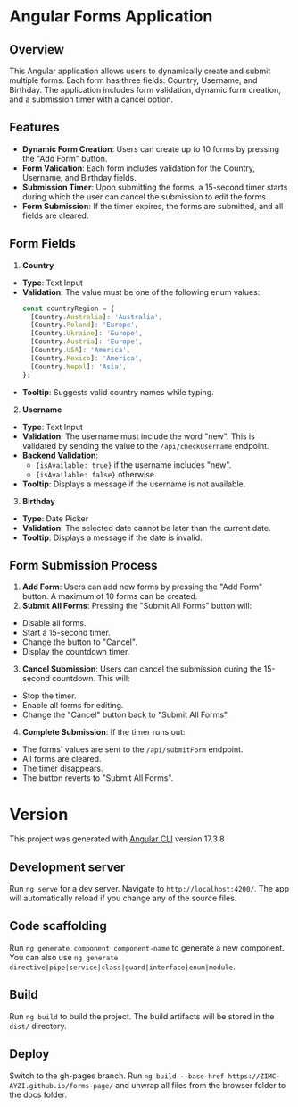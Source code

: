 # Angular Forms Application

## Overview

This Angular application allows users to dynamically create and submit multiple forms. Each form has three fields: Country, Username, and Birthday. The application includes form validation, dynamic form creation, and a submission timer with a cancel option.

## Features

- **Dynamic Form Creation**: Users can create up to 10 forms by pressing the "Add Form" button.
- **Form Validation**: Each form includes validation for the Country, Username, and Birthday fields.
- **Submission Timer**: Upon submitting the forms, a 15-second timer starts during which the user can cancel the submission to edit the forms.
- **Form Submission**: If the timer expires, the forms are submitted, and all fields are cleared.

## Form Fields

1. **Country**
- **Type**: Text Input
- **Validation**: The value must be one of the following enum values:
  ```typescript
  const countryRegion = {
    [Country.Australia]: 'Australia',
    [Country.Poland]: 'Europe',
    [Country.Ukraine]: 'Europe',
    [Country.Austria]: 'Europe',
    [Country.USA]: 'America',
    [Country.Mexico]: 'America',
    [Country.Nepal]: 'Asia',
  };
  ```
- **Tooltip**: Suggests valid country names while typing.

2. **Username**
- **Type**: Text Input
- **Validation**: The username must include the word "new". This is validated by sending the value to the `/api/checkUsername` endpoint.
- **Backend Validation**:
  - `{isAvailable: true}` if the username includes "new".
  - `{isAvailable: false}` otherwise.
- **Tooltip**: Displays a message if the username is not available.

3. **Birthday**
- **Type**: Date Picker
- **Validation**: The selected date cannot be later than the current date.
- **Tooltip**: Displays a message if the date is invalid.

## Form Submission Process

1. **Add Form**: Users can add new forms by pressing the "Add Form" button. A maximum of 10 forms can be created.
2. **Submit All Forms**: Pressing the "Submit All Forms" button will:
- Disable all forms.
- Start a 15-second timer.
- Change the button to "Cancel".
- Display the countdown timer.
3. **Cancel Submission**: Users can cancel the submission during the 15-second countdown. This will:
- Stop the timer.
- Enable all forms for editing.
- Change the "Cancel" button back to "Submit All Forms".
4. **Complete Submission**: If the timer runs out:
- The forms' values are sent to the `/api/submitForm` endpoint.
- All forms are cleared.
- The timer disappears.
- The button reverts to "Submit All Forms".

# Version

This project was generated with [Angular CLI](https://github.com/angular/angular-cli) version 17.3.8

## Development server

Run `ng serve` for a dev server. Navigate to `http://localhost:4200/`. The app will automatically reload if you change any of the source files.

## Code scaffolding

Run `ng generate component component-name` to generate a new component. You can also use `ng generate directive|pipe|service|class|guard|interface|enum|module`.

## Build

Run `ng build` to build the project. The build artifacts will be stored in the `dist/` directory.

## Deploy

Switch to the gh-pages branch.
Run `ng build --base-href https://ZIMC-AYZI.github.io/forms-page/` and unwrap all files from the browser folder to the docs folder.

